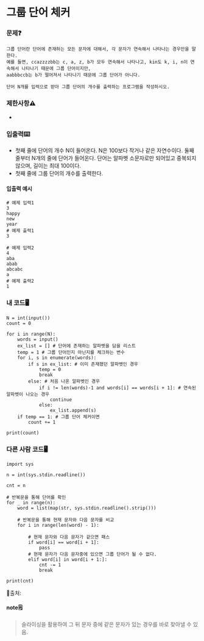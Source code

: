 # 그룹 단어 체커

### 문제❓
```
그룹 단어란 단어에 존재하는 모든 문자에 대해서, 각 문자가 연속해서 나타나는 경우만을 말한다. 
예를 들면, ccazzzzbb는 c, a, z, b가 모두 연속해서 나타나고, kin도 k, i, n이 연속해서 나타나기 때문에 그룹 단어이지만, 
aabbbccb는 b가 떨어져서 나타나기 때문에 그룹 단어가 아니다.

단어 N개를 입력으로 받아 그룹 단어의 개수를 출력하는 프로그램을 작성하시오.
```

### 제한사항⚠️
*

### 입출력⌨️
* 첫째 줄에 단어의 개수 N이 들어온다. N은 100보다 작거나 같은 자연수이다. 둘째 줄부터 N개의 줄에 단어가 들어온다. 단어는 알파벳 소문자로만 되어있고 중복되지 않으며, 길이는 최대 100이다.
* 첫째 줄에 그룹 단어의 개수를 출력한다.

#### 입출력 예시
```
# 예제 입력1
3
happy
new
year
# 예제 출력1
3

# 예제 입력2
4
aba
abab
abcabc
a
# 예제 출력2
1
```

### 내 코드🖥️
```
N = int(input())
count = 0

for i in range(N):
    words = input()
    ex_list = [] # 단어에 존재하는 알파벳을 담을 리스트
    temp = 1 # 그룹 단어인지 아닌지를 체크하는 변수
    for i, s in enumerate(words):
        if s in ex_list: # 이미 존재했던 알파벳인 경우
            temp = 0
            break
        else: # 처음 나온 알파벳인 경우 
            if i != len(words)-1 and words[i] == words[i + 1]: # 연속된 알파벳이 나오는 경우 
                continue
            else:
                ex_list.append(s)
    if temp == 1: # 그룹 단어 체커이면
        count += 1

print(count)
```

### 다른 사람 코드🖥️
```
import sys

n = int(sys.stdin.readline())

cnt = n

# 반복문을 통해 단어를 확인
for _ in range(n):
    word = list(map(str, sys.stdin.readline().strip()))
    
    # 반복문을 통해 현재 문자와 다음 문자를 비교
    for i in range(len(word) - 1):
        
        # 현재 문자와 다음 문자가 같으면 패스
        if word[i] == word[i + 1]:
            pass
        # 현재 문자가 다음 문자중에 있으면 그룹 단어가 될 수 없다.
        elif word[i] in word[i + 1:]:
            cnt -= 1
            break

print(cnt)
```
🔗출처:

#### note🗒️
> 슬라이싱을 활용하여 그 뒤 문자 중에 같은 문자가 있는 경우를 바로 찾아낼 수 있음.
